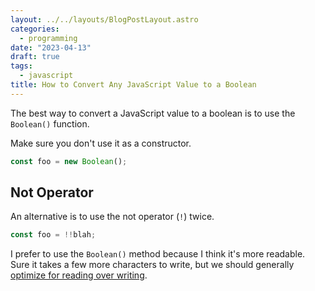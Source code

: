 ```yaml
---
layout: ../../layouts/BlogPostLayout.astro
categories:
  - programming
date: "2023-04-13"
draft: true
tags:
  - javascript
title: How to Convert Any JavaScript Value to a Boolean
---
```


The best way to convert a JavaScript value to a boolean is to use the
`Boolean()` function.

Make sure you don't use it as a constructor.

```javascript
const foo = new Boolean();
```

## Not Operator

An alternative is to use the not operator (`!`) twice.

```javascript
const foo = !!blah;
```

I prefer to use the `Boolean()` method because I think it's more readable. Sure
it takes a few more characters to write, but we should generally [optimize for
reading over writing](https://thoughtbot.com/blog/write-code-to-be-read).
